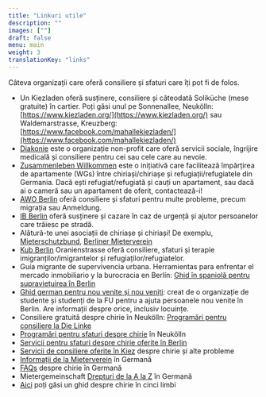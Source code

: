 ```yaml
---
title: "Linkuri utile"
description: ""
images: [""]
draft: false
menu: main
weight: 3
translationKey: "links"
---
```


Câteva organizații care oferă consiliere și sfaturi care îți pot fi de folos.

- Un Kiezladen oferă susținere, consiliere și câteodată Soliküche (mese gratuite) în cartier. Poți găsi unul pe Sonnenallee, Neukölln: [https://www.kiezladen.org/](https://www.kiezladen.org/) sau Waldemarstrasse, Kreuzberg: [https://www.facebook.com/mahallekiezladen/](https://www.facebook.com/mahallekiezladen/)
- [Diakonie](https://hilfe.diakonie.de/) este o organizație non-profit care oferă servicii sociale, îngrijire medicală și consiliere pentru cei sau cele care au nevoie.
- [Zusammenleben Willkommen](https://zusammenleben-willkommen.de/) este o inițiativă care facilitează împărțirea de apartamente (WGs) între chiriași/chiriașe și refugiații/refugiatele din Germania. Dacă ești refugiat/refugiată și cauți un apartament, sau dacă ai o cameră sau un apartament de oferit, contactează-i\!
- [AWO Berlin](https://www.awoberlin.de/unsere-leistungen/angebote-finden-2/) oferă consiliere și sfaturi pentru multe probleme, precum migrația sau Anmeldung.
- [IB Berlin](https://ib-berlin.de/unsere-angebote/wohnungslosenhilfe-und-eingliederungshilfe) oferă susținere și cazare în caz de urgență și ajutor persoanelor care trăiesc pe stradă.
- Alătură-te unei asociații de chiriașe și chiriași\! De exemplu, [Mieterschutzbund](https://www.mieterschutzbund.de/), [Berliner Mieterverein](https://www.berliner-mieterverein.de/)
- [Kub Berlin](https://kub-berlin.org/de/) Oranienstrasse oferă consiliere, sfaturi și terapie imigranților/imigrantelor și refugiaților/refugiatelor.
- Guía migrante de supervivencia urbana. Herramientas para enfrentar el mercado inmobiliario y la burocracia en Berlín: [Ghid în spaniolă pentru supraviețuirea în Berlin](https://bloquelatinoamericanoberlin.org/2023/03/14/herramientas-para-acceder-a-la-vivienda-en-berlin/)
- [Ghid german pentru nou venite și nou veniți](https://astafu.de/sozialreader): creat de o organizație de studente și studenți de la FU pentru a ajuta persoanele nou venite în Berlin. Are informații despre orice, inclusiv locuințe.
- Consiliere gratuită despre chirie în Neukölln: [Programări pentru consiliere la Die Linke](https://www.die-linke-neukoelln.de/termine/detail/mietensprechstunde/)
- [Programări pentru sfaturi despre chirie](https://www.berlin.de/ba-neukoelln/politik-und-verwaltung/aemter/stadtentwicklungsamt/mieterberatungen-in-neukoelln/artikel.1205664.php) în Neukölln
- [Servicii pentru sfaturi despre chirie oferite în Berlin](https://www.berlin.de/sen/wohnen/service/serviceadressen/mieterberatungen-in-den-bezirken/)
- [Servicii de consiliere oferite în Kiez](http://www.kiezversammlung44.de/beratungen-und-unterstuetzung) despre chirie și alte probleme 
- [Informații de la Mieterverein](https://www.berliner-mieterverein.de/recht/infoblaetter) în Germană
- [FAQs](https://www.bmgev.de/mietrecht/fragen-und-antworten/) despre chirie în Germană
- Mietergemeinschaft [Drepturi de la A la Z](https://www.bmgev.de/mietrecht/tipps-a-z/) în Germană
- [Aici](https://iniforum-berlin.de/2023/11/neuerscheinung-das-kleine-handbuch-wohnen-und-mieten/#more-52026) poți găsi un ghid despre chirie în cinci limbi

